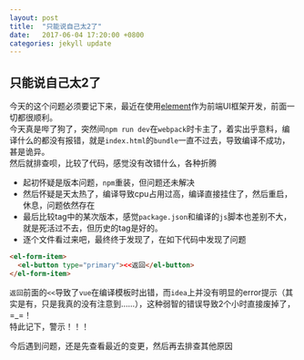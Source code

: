 ```yaml
---
layout: post
title:  "只能说自己太2了"
date:   2017-06-04 17:20:00 +0800
categories: jekyll update
---
```


## 只能说自己太2了

今天的这个问题必须要记下来，最近在使用[element][element]作为前端UI框架开发，前面一切都很顺利。  
今天真是哔了狗了，突然间`npm run dev`在`webpack`时卡主了，着实出乎意料，编译什么的都没有报错，就是`index.html`的`bundle`一直不过去，导致编译不成功，甚是诡异。  
然后就排查呗，比较了代码，感觉没有改错什么，各种折腾
- 起初怀疑是版本问题，`npm`重装，但问题还未解决
- 然后怀疑是天太热了，编译导致cpu占用过高，编译直接挂住了，然后重启，休息，问题依然存在
- 最后比较tag中的某次版本，感觉`package.json`和编译的`js`脚本也差别不大，就是死活过不去，但历史的tag是好的。
- 逐个文件看过来吧，最终终于发现了，在如下代码中发现了问题
``` html
<el-form-item>
  <el-button type="primary"><<返回</el-button>
</el-form-item>
```

`返回`前面的`<<`导致了`vue`在编译模板时出错，而`idea`上并没有明显的error提示（其实是有，只是我真的没有注意到……），这种弱智的错误导致2个小时直接废掉了，=_=！  
特此记下，警示！！！

今后遇到问题，还是先查看最近的变更，然后再去排查其他原因

[element]: http://element.eleme.io/#/zh-CN